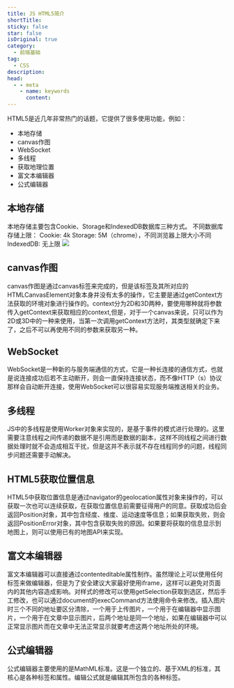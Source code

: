 ```yaml
---
title: JS HTML5简介
shortTitle: 
sticky: false
star: false
isOriginal: true
category:
  - 前端基础
tag:
  - CSS
description: 
head:
  - - meta
    - name: keywords
      content: 
---
```


HTML5是近几年非常热门的话题，它提供了很多使用功能，例如：
* 本地存储
* canvas作图
* WebSocket
* 多线程
* 获取地理位置
* 富文本编辑器
* 公式编辑器

## 本地存储
本地存储主要包含Cookie、Storage和IndexedDB数据库三种方式。
不同数据库存储上限：
Cookie: 4k
Storage: 5M（chrome），不同浏览器上限大小不同
IndexedDB: 无上限
![](https://upload-images.jianshu.io/upload_images/2789632-d048330472d30cdc.png?imageMogr2/auto-orient/strip%7CimageView2/2/w/1240)

## canvas作图
canvas作图是通过canvas标签来完成的，但是该标签及其所对应的HTMLCanvasElement对象本身并没有太多的操作，它主要是通过getContext方法获取的环境对象进行操作的。context分为2D和3D两种，要使用哪种就将参数传入getContext来获取相应的context,但是，对于一个canvas来说，只可以作为2D或3D中的一种来使用，当第一次调用getContext方法时，其类型就确定下来了，之后不可以再使用不同的参数来获取另一种。

## WebSocket
WebSocket是一种新的与服务端通信的方式，它是一种长连接的通信方式，也就是说连接成功后若不主动断开，则会一直保持连接状态，而不像HTTP（s）协议那样会自动断开连接，使用WebSocket可以很容易实现服务端推送相关的业务。

## 多线程
JS中的多线程是使用Worker对象来实现的，是基于事件的模式进行处理的。这里需要注意线程之间传递的数据不是引用而是数据的副本，这样不同线程之间进行数据处理时就不会造成相互干扰，但是这并不表示就不存在线程同步的问题，线程同步问题还需要手动解决。

## HTML5获取位置信息
HTML5中获取位置信息是通过navigator的geolocation属性对象来操作的，可以获取一次也可以连续获取，在获取位置信息前需要征得用户的同意。获取成功后会返回Position对象，其中包含经度、维度、运动速度等信息；如果获取失败，则会返回PositionError对象，其中包含获取失败的原因。如果要将获取的信息显示到地图上，则可以使用已有的地图API来实现。

## 富文本编辑器
富文本编辑器可以直接通过contenteditable属性制作。虽然理论上可以使用任何标签来做编辑器，但是为了安全建议大家最好使用iframe，这样可以避免对页面内的其他内容造成影响。对样式的修改可以使用getSelection获取到选区，然后手工修改，也可以通过document的execCommand方法使用命令来修改。插入图片时三个不同的地址要区分清除，一个用于上传图片，一个用于在编辑器中显示图片，一个用于在文章中显示图片，后两个地址是同一个地址，如果在编辑器中可以正常显示图片而在文章中无法正常显示就要考虑这两个地址所处的环境。

## 公式编辑器
公式编辑器主要使用的是MathML标准。这是一个独立的、基于XML的标准，其核心是各种标签和属性。编辑公式就是编辑其所包含的各种标签。